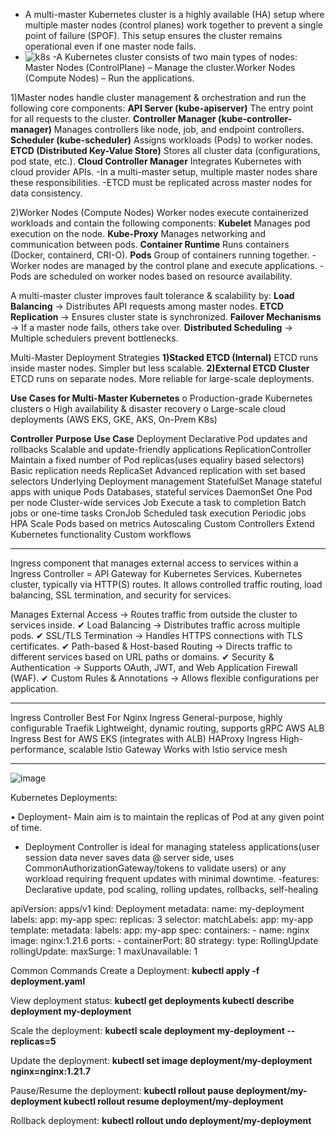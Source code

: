 - A multi-master Kubernetes cluster is a highly available (HA) setup where multiple master nodes (control planes) work together to prevent a single point of failure (SPOF). This setup ensures the cluster remains operational even if one master node fails.
- ![k8s](https://github.com/user-attachments/assets/53c91cfb-c905-420f-8432-03d906879b83)
-A Kubernetes cluster consists of two main types of nodes: Master Nodes (ControlPlane) – Manage the cluster.Worker Nodes (Compute Nodes) – Run the applications.

1)Master nodes handle cluster management & orchestration and run the following core components:
**API Server (kube-apiserver)**	The entry point for all requests to the cluster.
**Controller Manager (kube-controller-manager)**	Manages controllers like node, job, and endpoint controllers.
**Scheduler (kube-scheduler)**	Assigns workloads (Pods) to worker nodes.
**ETCD (Distributed Key-Value Store)**	Stores all cluster data (configurations, pod state, etc.).
**Cloud Controller Manager**	Integrates Kubernetes with cloud provider APIs.
-In a multi-master setup, multiple master nodes share these responsibilities.
-ETCD must be replicated across master nodes for data consistency.
	
2)Worker Nodes (Compute Nodes)
Worker nodes execute containerized workloads and contain the following components:
**Kubelet**	 Manages pod execution on the node.
**Kube-Proxy**	Manages networking and communication between pods.
**Container Runtime**	Runs containers (Docker, containerd, CRI-O).
**Pods** Group of containers running together.
-Worker nodes are managed by the control plane and execute applications.
-Pods are scheduled on worker nodes based on resource availability.

A multi-master cluster improves fault tolerance & scalability by:
**Load Balancing** → Distributes API requests among master nodes.
**ETCD Replication** → Ensures cluster state is synchronized.
**Failover Mechanisms** → If a master node fails, others take over.
**Distributed Scheduling** → Multiple schedulers prevent bottlenecks.

Multi-Master Deployment Strategies
**1)Stacked ETCD (Internal)**
ETCD runs inside master nodes.
Simpler but less scalable.
**2)External ETCD Cluster**
ETCD runs on separate nodes.
More reliable for large-scale deployments.

**Use Cases for Multi-Master Kubernetes**
o	Production-grade Kubernetes clusters
o	High availability & disaster recovery
o	Large-scale cloud deployments (AWS EKS, GKE, AKS, On-Prem K8s)

**Controller**                                                             **Purpose**                                               **Use Case**
Deployment	                                            Declarative Pod updates and rollbacks	                        Scalable and update-friendly applications
ReplicationController	                     Maintain a fixed number of Pod replicas(uses equaliry based selectors)	          Basic replication needs
ReplicaSet	                          Advanced replication with set based selectors	                                  Underlying Deployment management
StatefulSet	                              Manage stateful apps with unique Pods                                          	Databases, stateful services
DaemonSet	                                        One Pod per node	                                                           Cluster-wide services
Job	                                                 Execute a task to completion	                                          Batch jobs or one-time tasks
CronJob	                                           Scheduled task execution	                                                          Periodic jobs
HPA	                                                    Scale Pods based on metrics	                                                 Autoscaling
Custom Controllers	                                Extend Kubernetes functionality	                                               Custom workflows
____________________________________________________________________________________________________________________________________________________________________________
Ingress	                           component that manages external access to services within a                    Ingress Controller = API Gateway for Kubernetes Services.                                     Kubernetes cluster, typically via HTTP(S) routes. It allows                                                                                                               controlled traffic routing, load balancing, SSL termination, and security for services.	

Manages External Access → Routes traffic from outside the cluster to services inside.
✔ Load Balancing → Distributes traffic across multiple pods.
✔ SSL/TLS Termination → Handles HTTPS connections with TLS certificates.
✔ Path-based & Host-based Routing → Directs traffic to different services based on URL paths or domains.
✔ Security & Authentication → Supports OAuth, JWT, and Web Application Firewall (WAF).
✔ Custom Rules & Annotations → Allows flexible configurations per application.
____________________________________________________________________________________________________________________________________________________________________________
Ingress Controller	Best For
Nginx Ingress	General-purpose, highly configurable
Traefik	Lightweight, dynamic routing, supports gRPC
AWS ALB Ingress	Best for AWS EKS (integrates with ALB)
HAProxy Ingress	High-performance, scalable
Istio Gateway	Works with Istio service mesh
____________________________________________________________________________________________________________________________________________________________________________
![image](https://github.com/user-attachments/assets/ce348bd6-68b2-4f96-8216-a1f9e7d9574d)

Kubernetes Deployments:

•	Deployment- Main aim is to maintain the replicas of Pod at any given point of time.
- Deployment Controller is ideal for managing stateless applications(user session data never saves data @ server side, uses CommonAuthorizationGateway/tokens to validate users) or any workload requiring frequent updates with minimal downtime.
-features: Declarative update, pod scaling, rolling updates, rollbacks, self-healing

apiVersion: apps/v1
kind: Deployment
metadata:
  name: my-deployment
  labels:
    app: my-app
spec:
  replicas: 3
  selector:
    matchLabels:
      app: my-app
  template:
    metadata:
      labels:
        app: my-app
    spec:
      containers:
      - name: nginx
        image: nginx:1.21.6
        ports:
        - containerPort: 80
  strategy:
    type: RollingUpdate
    rollingUpdate:
      maxSurge: 1
      maxUnavailable: 1

Common Commands
Create a Deployment:
**kubectl apply -f deployment.yaml**

View deployment status:
**kubectl get deployments
kubectl describe deployment my-deployment**

Scale the deployment:
**kubectl scale deployment my-deployment --replicas=5**

Update the deployment:
**kubectl set image deployment/my-deployment nginx=nginx:1.21.7**

Pause/Resume the deployment:
**kubectl rollout pause deployment/my-deployment
kubectl rollout resume deployment/my-deployment**	

Rollback deployment:
**kubectl rollout undo deployment/my-deployment**



